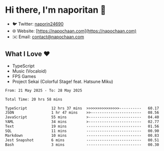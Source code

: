 # Hi there, I'm naporitan 👋

- 🐦 Twitter: [naporin24690](https://twitter.com/naporin24690)
- 🌐 Website: [https://napochaan.com](https://napochaan.com)
- ✉️ Email: [contact@napochaan.com](mailto:contact@napochaan.com)

## What I Love ❤️
- TypeScript
- Music (Vocaloid)
- FPS Games
- Project Sekai (Colorful Stage! feat. Hatsune Miku)

<!--START_SECTION:waka-->

```txt
From: 21 May 2025 - To: 28 May 2025

Total Time: 20 hrs 58 mins

TypeScript           12 hrs 37 mins  >>>>>>>>>>>>>>>----------   60.17 %
JSON                 1 hr 47 mins    >>-----------------------   08.56 %
JavaScript           55 mins         >------------------------   04.40 %
YAML                 34 mins         >------------------------   02.77 %
Text                 19 mins         -------------------------   01.56 %
SQL                  11 mins         -------------------------   00.90 %
Markdown             10 mins         -------------------------   00.83 %
Jest Snapshot        6 mins          -------------------------   00.51 %
Bash                 3 mins          -------------------------   00.30 %
```

<!--END_SECTION:waka-->

